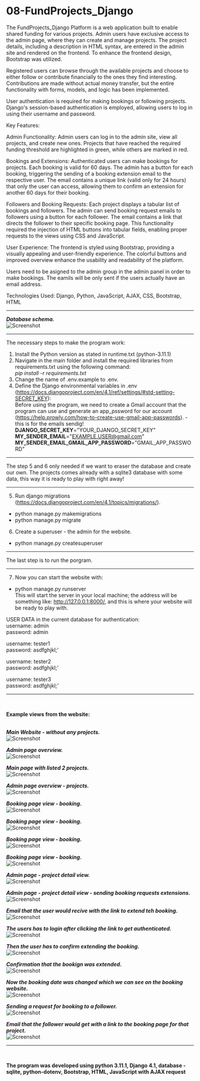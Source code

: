 # 08-FundProjects_Django

The FundProjects_Django Platform is a web application built to enable shared funding for various projects. Admin users have exclusive access to the admin page, where they can create and manage projects. The project details, including a description in HTML syntax, are entered in the admin site and rendered on the frontend. To enhance the frontend design, Bootstrap was utilized.</br>

Registered users can browse through the available projects and choose to either follow or contribute financially to the ones they find interesting. Contributions are made without actual money transfer, but the entire functionality with forms, models, and logic has been implemented.</br>

User authentication is required for making bookings or following projects. Django's session-based authentication is employed, allowing users to log in using their username and password.</br>

Key Features:</br>

Admin Functionality: Admin users can log in to the admin site, view all projects, and create new ones. Projects that have reached the required funding threshold are highlighted in green, while others are marked in red.</br>

Bookings and Extensions: Authenticated users can make bookings for projects. Each booking is valid for 60 days. The admin has a button for each booking, triggering the sending of a booking extension email to the respective user. The email contains a unique link (valid only for 24 hours) that only the user can access, allowing them to confirm an extension for another 60 days for their booking.</br>

Followers and Booking Requests: Each project displays a tabular list of bookings and followers. The admin can send booking request emails to followers using a button for each follower. The email contains a link that directs the follower to their specific booking page. This functionality required the injection of HTML buttons into tabular fields, enabling proper requests to the views using CSS and JavaScript.</br>

User Experience: The frontend is styled using Bootstrap, providing a visually appealing and user-friendly experience. The colorful buttons and improved overview enhance the usability and readability of the platform.</br>

Users need to be asigned to the admin group in the admin panel in order to make bookings. The eamils will be only sent if the users actually have an email address. </br>

Technologies Used: Django, Python, JavaScript, AJAX, CSS, Bootstrap, HTML</br>



---


***Database schema.***</br>
![Screenshot](docs/img/00_databse_schema.png)</br>


---

The necessary steps to make the program work:</br>
1. Install the Python version as stated in runtime.txt (python-3.11.1)</br>
2. Navigate in the main folder and install the required libraries from requirements.txt using the following command: </br>
*pip install -r requirements.txt*</br>
3. Change the name of .env.example to .env.</br>
4. Define the Django environmental variables in .env (https://docs.djangoproject.com/en/4.1/ref/settings/#std-setting-SECRET_KEY):</br>
Before using the program, we need to create a Gmail account that the program can use and generate an app_pssword for our account (https://help.prowly.com/how-to-create-use-gmail-app-passwords). - this is for the emails sendig!<br>
**DJANGO_SECRET_KEY**="YOUR_DJANGO_SECRET_KEY"<br>
**MY_SENDER_EMAIL**="EXAMPLE.USER@gmail.com"<br>
**MY_SENDER_EMAIL_GMAIL_APP_PASSWORD**="GMAIL_APP_PASSWORD"<br>

---------------------------------------------------------

The step 5 and 6 only needed if we want to eraser the database and create our own. The projects comes already with a sqlite3 database with some data, this way it is ready to play with right away!<br>

----------------------------------------------------------

5. Run django migrations (https://docs.djangoproject.com/en/4.1/topics/migrations/).<br>
- python manage.py makemigrations <br>
- python manage.py migrate<br>
6. Create a superuser - the admin for the website.<br>
- python manage.py createsuperuser<br>

---------------------------------------------------------

The last step is to run the porgram.<br>

----------------------------------------------------------

7. Now you can start the website with:<br>
- python manage.py runserver<br>
This will start the server in your local machine; the address will be something like: http://127.0.0.1:8000/, and this is where your website will be ready to play with.<br>



USER DATA in the current database for authentication:<br>
username: admin<br>
password: admin<br>

username: tester1<br>
password: asdfghjkl;'<br>

username: tester2<br>
password: asdfghjkl;'<br>

username: tester3<br>
password: asdfghjkl;'<br>

---

<br/>


**Example views from the website:**</br>
</br>


***Main Website - without any projects.***</br>
![Screenshot](docs/img/01_main_no_projects.png)</br>


***Admin page overview.***</br>
![Screenshot](docs/img/02_main_admin.png)</br>


***Main page with listed 2 projects.***</br>
![Screenshot](docs/img/03_main_with_projects.png)</br>


***Admin page overview - projects.***</br>
![Screenshot](docs/img/04_admin_with_projects.png)</br>


***Booking page view - booking.***</br>
![Screenshot](docs/img/05_project_detail_view_booking_1.png)</br>


***Booking page view - booking.***</br>
![Screenshot](docs/img/06_project_detail_view_booking_2.png)</br>


***Booking page view - booking.***</br>
![Screenshot](docs/img/07_project_detail_view_booking_3.png)</br>


***Booking page view - booking.***</br>
![Screenshot](docs/img/08_project_detail_view_booking_4.png)</br>


***Admin page - project detail view.***</br>
![Screenshot](docs/img/09_admin_project_view.png)</br>


***Admin page - project detail view - sending booking requests extensions.***</br>
![Screenshot](docs/img/10_admin_project_extend_booking_req.png)</br>


***Email that the user would recive with the link to extend teh booking.***</br>
![Screenshot](docs/img/11_email_extending_booking.png)</br>


***The users has to login after clicking the link to get authenticated.***</br>
![Screenshot](docs/img/12_login_with_the_user_credentials.png)</br>


***Then the user has to confirm extending the booking.***</br>
![Screenshot](docs/img/13_link_extending_booking.png)</br>


***Confirmation that the bookign was extended.***</br>
![Screenshot](docs/img/14_extending_booking_confirmation.png)</br>


***Now the booking date was changed which we can see on the booking website.***</br>
![Screenshot](docs/img/15_project_detail_view_booking_extended.png)</br>


***Sending a request for booking to a follower.***</br>
![Screenshot](docs/img/16_admin_project_booking_req.png)</br>


***Email that the follower would get with a link to the booking page for that project.***</br>
![Screenshot](docs/img/17_email_with_project_booking_link.png)</br>


---

<br/>

**The program was developed using python 3.11.1, Django 4.1, database - sqlite, python-dotenv, Bootstrap, HTML, JavaScript with AJAX request**

